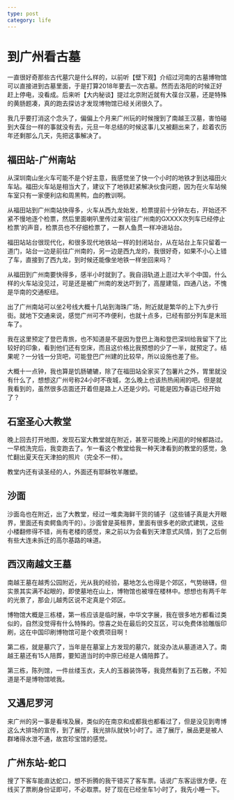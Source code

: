 ```yaml
---
type: post
category: life
---
```

# 到广州看古墓

一直很好奇那些古代墓穴是什么样的，以前听【壁下观】介绍过河南的古墓博物馆可以直接进到古墓里面，于是打算2018年要去一次古墓。然而去洛阳的时候正好赶上停电，没看成。后来听【大内秘谈】提过北京附近就有大葆台汉墓，还是特殊的黄肠题凑，真的跑去探访才发现博物馆已经关闭很久了。

我几乎要打消这个念头了，偏偏上个月来广州玩的时候搜到了南越王汉墓，害怕碰到大葆台一样的事就没有去，元旦一年总结的时候这事儿又被翻出来了，趁着农历年还剩那么几天，先把这事解决了。

## 福田站-广州南站

从深圳南山坐火车可能不是个好主意，我感觉坐了快一个小时的地铁才到达福田火车站。福田火车站是相当大了，建议下了地铁赶紧解决伙食问题，因为在火车站候车室只有一家便利店和周黑鸭，血的教训啊。

从福田站到广州南站快得多，火车从西九龙始发，检票提前十分钟左右，开始还不紧不慢地逐个检票，然后里面喇叭里传过来‘前往广州南的GXXXX次列车已经停止检票’的声音，检票员也不仔细检票了，一群人鱼贯一样冲进站台。

福田站站台很现代化，和很多现代地铁站一样的封闭站台，从在站台上车只留着一道门，站台一边是前往广州南的，另一边是西九龙的，我很好奇，如果不小心上错了车，直接到了西九龙，到时候还能像坐地铁一样坐回来吗？

从福田到广州南要快得多，感半小时就到了。我自诩轨道上逛过大半个中国，什么样的火车站没见过，可是还是被广州南的发达吓到了，高屋建瓴，四通八达，不愧是华南的交通枢纽。

出了广州南站可以坐2号线大概十几站到海珠广场，附近就是繁华的上下九步行街。就地下交通来说，感觉广州可不咋便利，也就十点多，已经有部分列车是末班车了。

我在这里预定了登巴青旅，也不知道是不是因为登巴上海和登巴深圳给我留下了比较好的印象，看到他们还有空床，而且这价格比我预想的少了一半，就预定了。结果呢？一分钱一分货吧，可能登巴广州建的比较早，所以设施也差了些。

大概十一点钟，我也算是饥肠辘辘，除了在福田站全家买了包薯片之外，胃里就没有什么了，想想这广州号称24小时不夜城，怎么晚上也该热热闹闹的吧。但是就我看到的，虽然很多店面还开着但是路上人还是少的。可能是因为春运已经开始了？

## 石室圣心大教堂

晚上回去打开地图，发现石室大教堂就在附近，甚至可能晚上闲逛的时候都路过。一早梳洗完后，我变跑去了。乍一看这个教堂给我一种天津看到的教堂的感觉，急忙翻出夏天在天津拍的照片（完全不一样）。

教堂内还有读圣经的人，外面还有耶稣牧羊雕塑。

## 沙面

沙面岛也在附近，出了大教堂，经过一堆卖海鲜干货的铺子（这些铺子真是大开眼界，里面还有卖鳄鱼肉干的）。沙面曾是英租界，里面有很多老的欧式建筑，这些小楼翻修得不错，尚有老楼的感觉，来之前以为会看到天津意式风情，到了之后倒有些大连未拆迁的高尔基路的味道。

## 西汉南越文王墓

南越王墓在越秀公园附近，光从我的经验，墓地怎么也得是个郊区，气势磅礴，但实景其实满不起眼的，即使墓地在山上，博物馆也被埋在楼林中。想想也有两千年的光景了，那会儿越秀区说不定真是个郊区。

博物馆大概是三栋楼，第一栋应该是临时展，中华文字展，我在很多地方都看过类似的，自然没觉得有什么特殊的。惊喜之处在最后的交互区，可以免费体验雕版印刷，这在中国印刷博物馆可是个收费项目啊！

第二栋，就是墓穴了，当年是在墓室上方发现的墓穴，就没办法从墓道进入了。南越王墓还有15人陪葬，要知道当时的中原已经是人俑陪葬了。

第三栋，陈列馆，一件丝缕玉衣，夫人的玉器装饰等，我竟然看到了五石散，不知道是不是博物馆唬我。

## 又遇尼罗河

来广州的另一事是看埃及展，类似的在南京和成都我也都看过了，但是没见到粤博这么大排场的宣传，到了展厅，我光排队就快1小时了。进了展厅，展品更是被人群堵得水泄不通，故宫珍宝馆的感觉。

## 广州东站-蛇口

搜了下客车能直达蛇口，想不折腾的我干错买了客车票。话说广东客运很方便，在线买了票刷身份证即可，不必取票。好了现在已经坐车1小时了，我先小睡一下。
